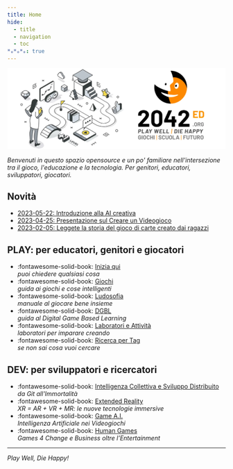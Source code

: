 ```yaml
---
title: Home
hide:
  - title
  - navigation
  - toc
ᴴₒᴴₒᴴₒ: true
---
```

![2042 logo](assets/img/logo/header_2042ed.webp)

_Benvenuti in questo spazio opensource e un po' familiare nell'intersezione tra il gioco, l'educazione e la tecnologia. Per genitori, educatori, sviluppatori, giocatori._

## Novità
- [2023-05-22: Introduzione alla AI creativa](scuola/talk/generative-ai-intro.md)
- [2023-04-25: Presentazione sul Creare un Videogioco](scuola/talk/creare-un-videogioco.md)
- [2023-02-05: Leggete la storia del gioco di carte creato dai ragazzi](2042/jam/arkombat.md)

## PLAY: per educatori, genitori e giocatori

<div class="grid cards" markdown>

- :fontawesome-solid-book: [Inizia qui](ask/index.md)  
*puoi chiedere qualsiasi cosa*  
- :fontawesome-solid-book: [Giochi](played/index.md)  
*guida ai giochi e cose intelligenti*  
- :fontawesome-solid-book: [Ludosofia](scuola/ludosofia/index.md)  
*manuale al giocare bene insieme*  
- :fontawesome-solid-book: [DGBL](scuola/dgbl/index.md)  
*guida al Digital Game Based Learning*  
- :fontawesome-solid-book: [Laboratori e Attività](2042/index.md)  
*laboratori per imparare creando*  
- :fontawesome-solid-book: [Ricerca per Tag](played/tags.md)  
*se non sai cosa vuoi cercare*  

</div>

## DEV: per sviluppatori e ricercatori

<div class="grid cards" markdown>

- :fontawesome-solid-book: [Intelligenza Collettiva e Sviluppo Distribuito](scuola/game-dev/ci/index.md)  
*da Git all'Immortalità* 
- :fontawesome-solid-book: [Extended Reality](scuola/game-dev/xr/index.md)  
*XR = AR + VR + MR: le nuove tecnologie immersive*  
- :fontawesome-solid-book: [Game A.I.](scuola/game-dev/ai/index.md)  
*Intelligenza Artificiale nei Videogiochi*
- :fontawesome-solid-book: [Human Games](scuola/game-dev/g4c/index.md)  
*Games 4 Change e Business oltre l’Entertainment*  

</div>

---

_Play Well, Die Happy!_
